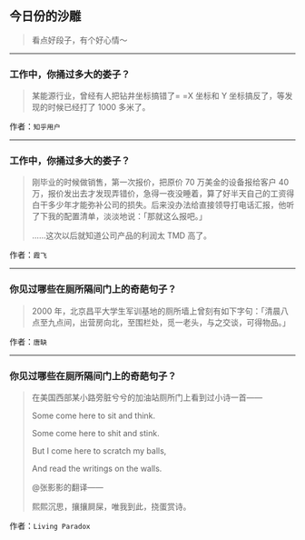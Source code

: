 ## 今日份的沙雕

> 看点好段子，有个好心情～


 
---

### 工作中，你捅过多大的娄子？

> 某能源行业，曾经有人把钻井坐标搞错了= =X 坐标和 Y 坐标搞反了，等发现的时候已经打了 1000 多米了。


作者：`知乎用户`

---

### 工作中，你捅过多大的娄子？

> 刚毕业的时候做销售，第一次报价，把原价 70 万美金的设备报给客户 40 万，报价发出去才发现弄错价，急得一夜没睡着，算了好半天自己的工资得白干多少年才能弥补公司的损失。后来没办法给直接领导打电话汇报，他听了下我的配置清单，淡淡地说：「那就这么报吧。」
> 
> ……这次以后就知道公司产品的利润太 TMD 高了。


作者：`霞飞`

---

### 你见过哪些在厕所隔间门上的奇葩句子？

> 2000 年，北京昌平大学生军训基地的厕所墙上曾刻有如下字句：「清晨八点至九点间，出营房向北，至围栏处，觅一老头，与之交谈，可得物品。」


作者：`唐缺`

---

### 你见过哪些在厕所隔间门上的奇葩句子？

> 在美国西部某小路旁脏兮兮的加油站厕所门上看到过小诗一首——
> 
> Some come here to sit and think.
> 
> Some come here to shit and stink.
> 
> But I come here to scratch my balls,
> 
> And read the writings on the walls.
> 
> @张影影的翻译——
> 
> 熙熙沉思，攘攘屙屎，唯我到此，挠蛋赏诗。


作者：`Living Paradox`